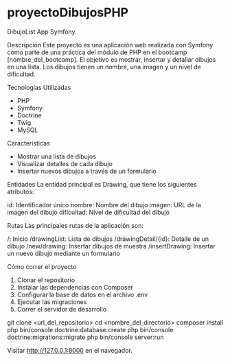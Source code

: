 # proyectoDibujosPHP
DibujoList App  Symfony.

Descripción
Este proyecto es una aplicación web realizada con Symfony como parte de una práctica del módulo de PHP en el bootcamp [nombre_del_bootcamp]. El objetivo es mostrar, insertar y detallar dibujos en una lista. Los dibujos tienen un nombre, una imagen y un nivel de dificultad.

Tecnologías Utilizadas
- PHP
- Symfony
- Doctrine
- Twig
- MySQL

Características
- Mostrar una lista de dibujos
- Visualizar detalles de cada dibujo
- Insertar nuevos dibujos a través de un formulario

Entidades
La entidad principal es Drawing, que tiene los siguientes atributos:

id: Identificador único
nombre: Nombre del dibujo
imagen: URL de la imagen del dibujo
dificultad: Nivel de dificultad del dibujo

Rutas
Las principales rutas de la aplicación son:

/: Inicio
/drawingList: Lista de dibujos
/drawingDetail/{id}: Detalle de un dibujo
/new/drawing: Insertar dibujos de muestra
/insertDrawing: Insertar un nuevo dibujo mediante un formulario

Cómo correr el proyecto
1. Clonar el repositorio
2. Instalar las dependencias con Composer
3. Configurar la base de datos en el archivo .env
4. Ejecutar las migraciones
5. Correr el servidor de desarrollo

git clone <url_del_repositorio>
cd <nombre_del_directorio>
composer install
php bin/console doctrine:database:create
php bin/console doctrine:migrations:migrate
php bin/console server:run

Visitar http://127.0.0.1:8000 en el navegador.
